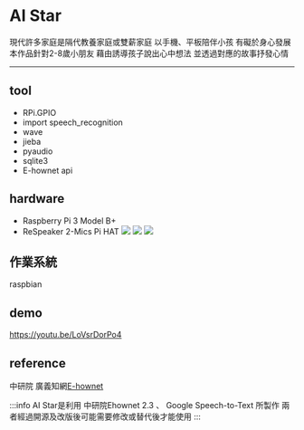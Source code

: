 # AI Star

現代許多家庭是隔代教養家庭或雙薪家庭
以手機、平板陪伴小孩 有礙於身心發展
本作品針對2-8歲小朋友
藉由誘導孩子說出心中想法
並透過對應的故事抒發心情

---
## tool
* RPi.GPIO
* import speech_recognition
* wave
* jieba
* pyaudio
* sqlite3
* E-hownet api

## hardware
* Raspberry Pi 3 Model B+
* ReSpeaker 2-Mics Pi HAT
![](https://i.imgur.com/RJML4mu.jpg)
![](https://i.imgur.com/d0Xr3p7.jpg)
![](https://i.imgur.com/JYMefBR.jpg)

## 作業系統
raspbian

## demo
https://youtu.be/LoVsrDorPo4

## reference
中研院 廣義知網[E-hownet](https://github.com/ckiplab/ehownet)


:::info
AI Star是利用
中研院Ehownet 2.3 、 Google Speech-to-Text 所製作
兩者經過開源及改版後可能需要修改或替代後才能使用
:::


